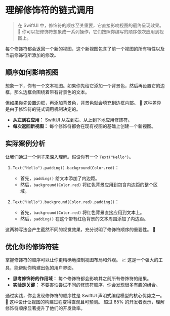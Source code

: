 ﻿# 理解修饰符的链式调用

> 在 SwiftUI 中，修饰符的顺序至关重要，它直接影响视图的最终呈现效果。 🚀 你可以把修饰符想象成一系列操作，它们按照你编写的顺序依次应用到视图上。

每个修饰符都会返回一个新的视图，这个新视图包含了前一个视图的所有特性以及当前修饰符所添加的修改。

## 顺序如何影响视图

想象一下，你有一个文本视图。如果你先给它添加一个背景色，然后再设置它的边框，那么边框会围绕着带有背景色的文本。

但如果你先设置边框，再添加背景色，背景色就会填充到边框内部。 🎨 这种差异是由于修饰符的链式调用机制决定的。

*   **从左到右应用：** SwiftUI 从左到右、从上到下地应用修饰符。
*   **每次返回新视图：** 每个修饰符都会在现有视图的基础上创建一个新视图。

## 实际案例分析

让我们通过一个例子来深入理解。假设你有一个 `Text("Hello")`。

1.  `Text("Hello").padding().background(Color.red)`：
    *   首先，`padding()` 给文本添加了内边距。
    *   然后，`background(Color.red)` 将红色背景应用到包含内边距的整个区域。

2.  `Text("Hello").background(Color.red).padding()`：
    *   首先，`background(Color.red)` 将红色背景直接应用到文本上。
    *   然后，`padding()` 在这个带有红色背景的文本周围添加了内边距。

这两种写法会产生截然不同的视觉效果，充分说明了修饰符顺序的重要性。 🤯

## 优化你的修饰符链

掌握修饰符的顺序可以让你更精确地控制视图布局和外观。 📈 这是一个强大的工具，能帮助你构建出色的用户界面。

*   **思考修饰符的作用域：** 每个修饰符都会影响其之前所有修饰符的结果。
*   **实验是关键：** 不要害怕尝试不同的修饰符顺序，你会发现很多有趣的组合。

通过实践，你会发现修饰符的顺序性是 SwiftUI 声明式编程模型的核心优势之一。 🌟 这种设计让视图的构建过程变得直观且可预测。 超过 85% 的开发者表示，理解修饰符顺序显著提升了他们的开发效率。


